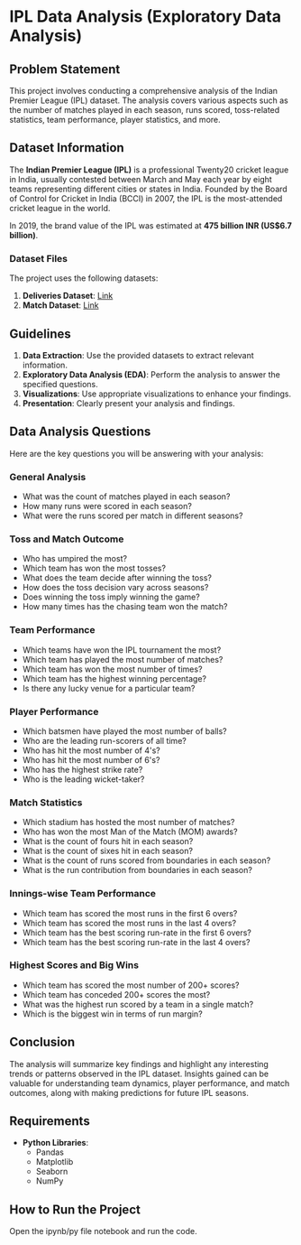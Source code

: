 # IPL Data Analysis (Exploratory Data Analysis)

## Problem Statement

This project involves conducting a comprehensive analysis of the Indian Premier League (IPL) dataset. The analysis covers various aspects such as the number of matches played in each season, runs scored, toss-related statistics, team performance, player statistics, and more.

## Dataset Information

The **Indian Premier League (IPL)** is a professional Twenty20 cricket league in India, usually contested between March and May each year by eight teams representing different cities or states in India. Founded by the Board of Control for Cricket in India (BCCI) in 2007, the IPL is the most-attended cricket league in the world. 

In 2019, the brand value of the IPL was estimated at **475 billion INR (US$6.7 billion)**.

### Dataset Files

The project uses the following datasets:
1. **Deliveries Dataset**: [Link](https://drive.google.com/file/d/1O6E5DBDSFYSK4D9kandO-ELgFV23GVyi/view?usp=sharing)
2. **Match Dataset**: [Link](https://drive.google.com/file/d/1tfdKTH39s8bhpRbY_Sz5FYO6IRPoFoeG/view?usp=sharing)

## Guidelines

1. **Data Extraction**: Use the provided datasets to extract relevant information.
2. **Exploratory Data Analysis (EDA)**: Perform the analysis to answer the specified questions.
3. **Visualizations**: Use appropriate visualizations to enhance your findings.
4. **Presentation**: Clearly present your analysis and findings.

## Data Analysis Questions

Here are the key questions you will be answering with your analysis:

### General Analysis
- What was the count of matches played in each season?
- How many runs were scored in each season?
- What were the runs scored per match in different seasons?

### Toss and Match Outcome
- Who has umpired the most?
- Which team has won the most tosses?
- What does the team decide after winning the toss?
- How does the toss decision vary across seasons?
- Does winning the toss imply winning the game?
- How many times has the chasing team won the match?

### Team Performance
- Which teams have won the IPL tournament the most?
- Which team has played the most number of matches?
- Which team has won the most number of times?
- Which team has the highest winning percentage?
- Is there any lucky venue for a particular team?

### Player Performance
- Which batsmen have played the most number of balls?
- Who are the leading run-scorers of all time?
- Who has hit the most number of 4's?
- Who has hit the most number of 6's?
- Who has the highest strike rate?
- Who is the leading wicket-taker?

### Match Statistics
- Which stadium has hosted the most number of matches?
- Who has won the most Man of the Match (MOM) awards?
- What is the count of fours hit in each season?
- What is the count of sixes hit in each season?
- What is the count of runs scored from boundaries in each season?
- What is the run contribution from boundaries in each season?

### Innings-wise Team Performance
- Which team has scored the most runs in the first 6 overs?
- Which team has scored the most runs in the last 4 overs?
- Which team has the best scoring run-rate in the first 6 overs?
- Which team has the best scoring run-rate in the last 4 overs?

### Highest Scores and Big Wins
- Which team has scored the most number of 200+ scores?
- Which team has conceded 200+ scores the most?
- What was the highest run scored by a team in a single match?
- Which is the biggest win in terms of run margin?

## Conclusion

The analysis will summarize key findings and highlight any interesting trends or patterns observed in the IPL dataset. Insights gained can be valuable for understanding team dynamics, player performance, and match outcomes, along with making predictions for future IPL seasons.

## Requirements

- **Python Libraries**:
  - Pandas
  - Matplotlib
  - Seaborn
  - NumPy

## How to Run the Project

Open the ipynb/py file notebook and run the code.
